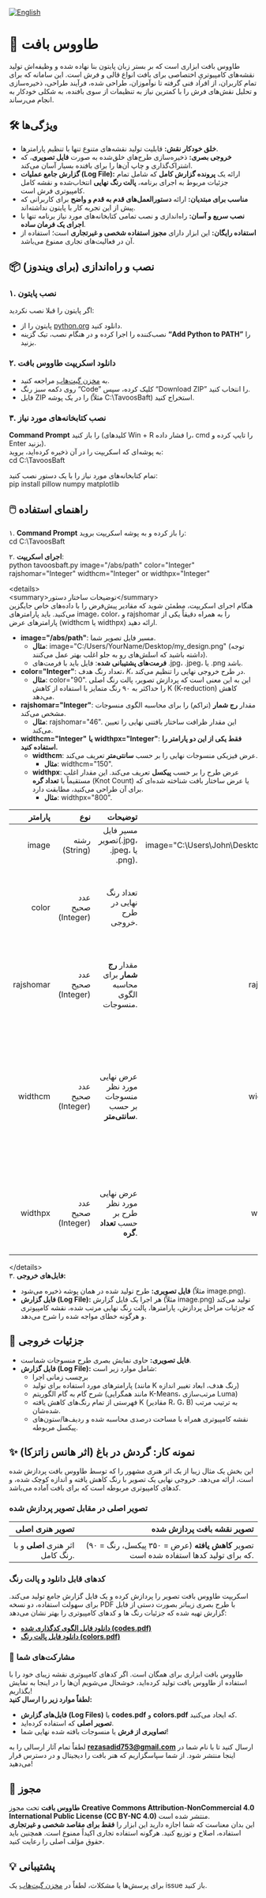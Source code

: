 <p align="left">
  <a href="README.md">
    <img src="https://img.shields.io/badge/_🇬🇧_English-555?style=flat-square&labelColor=darkblue&color=blue" alt="English">
  </a>
</p>

# **🧵 طاووس بافت**

طاووس بافت ابزاری است که بر بستر زبان پایتون بنا نهاده شده و وظیفه‌اش تولید نقشه‌های کامپیوتریِ اختصاصی برای بافت انواع قالی و فرش است. این سامانه که برای تمام کاربران، از افراد فنی گرفته تا نوآموزان، طراحی شده، فرآیند طراحی، ذخیره‌سازی و تحلیل نقش‌های فرش را با کمترین نیاز به تنظیمات از سوی بافنده، به شکلی خودکار به انجام می‌رساند.

## **🛠️ ویژگی‌ها**

* **خلق خودکار نقش:** قابلیت تولید نقشه‌های متنوع تنها با تنظیم پارامترها.  
* **خروجی بصری:** ذخیره‌سازی طرح‌های خلق‌شده به صورت **فایل تصویری**، که اشتراک‌گذاری و چاپ آن‌ها را برای بافنده بسیار آسان می‌کند.  
* **گزارش جامع عملیات (Log File):** ارائه یک **پرونده گزارش کامل** که شامل تمام جزئیات مربوط به اجرای برنامه، **پالت رنگ نهایی** انتخاب‌شده و نقشه کامل کامپیوتری فرش است.  
* **مناسب برای مبتدیان:** ارائه **دستورالعمل‌های قدم به قدم و واضح** برای کاربرانی که پیش از این تجربه کار با پایتون نداشته‌اند.  
* **نصب سریع و آسان:** راه‌اندازی و نصب تمامی کتابخانه‌های مورد نیاز برنامه تنها با **اجرای یک فرمان ساده**.  
* **استفاده رایگان:** این ابزار دارای **مجوز استفاده شخصی و غیرتجاری** است؛ استفاده از آن در فعالیت‌های تجاری ممنوع می‌باشد.

## **📦 نصب و راه‌اندازی (برای ویندوز)**

### **۱. نصب پایتون**

اگر پایتون را قبلا نصب نکردید:

* پایتون را از [python.org](https://www.python.org/downloads/) دانلود کنید.  
* نصب‌کننده را اجرا کرده و در هنگام نصب، تیک گزینه **“Add Python to PATH”** را بزنید.

### **۲. دانلود اسکریپت طاووس بافت**

* به [مخزن گیت‌هاب](https://www.google.com/search?q=https://github.com/rezasadid753/tavoosbaft) مراجعه کنید.  
* روی دکمه سبز رنگ “Code” کلیک کرده، سپس “Download ZIP” را انتخاب کنید.  
* فایل ZIP را در یک پوشه (مثلاً C:\\TavoosBaft) استخراج کنید.

### **۳. نصب کتابخانه‌های مورد نیاز**

**Command Prompt** را باز کنید (کلیدهای Win \+ R را فشار داده، cmd را تایپ کرده و Enter بزنید).  
به پوشه‌ای که اسکریپت را در آن ذخیره کرده‌اید، بروید:  
cd C:\\TavoosBaft

تمام کتابخانه‌های مورد نیاز را با یک دستور نصب کنید:  
pip install pillow numpy matplotlib

## **🖱️ راهنمای استفاده**

۱. **Command Prompt** را باز کرده و به پوشه اسکریپت بروید:  
cd C:\\TavoosBaft

۲. **اجرای اسکریپت**:  
python tavoosbaft.py image="/abs/path" color="Integer" rajshomar="Integer" widthcm="Integer" or widthpx="Integer"

\<details\>  
\<summary\>توضیحات ساختار دستور\</summary\>  
هنگام اجرای اسکریپت، مطمئن شوید که مقادیر پیش‌فرض را با داده‌های خاص جایگزین می‌کنید. باید پارامترهای image، color، و rajshomar را به همراه دقیقاً یکی از پارامترهای عرض (widthcm یا widthpx) ارائه دهید.

* **image="/abs/path"**: مسیر فایل تصویر شما.  
  * **مثال**: image="C:/Users/YourName/Desktop/my\_design.png" (توجه داشته باشید که اسلش‌های رو به جلو اغلب بهتر عمل می‌کنند).  
  * **فرمت‌های پشتیبانی شده**: فایل باید با فرمت‌های .jpg، .jpeg، یا .png باشد.  
* **color="Integer"**: تعداد رنگ هدف، $K$، در طرح خروجی نهایی را تنظیم می‌کند.  
  * **مثال**: color="90". این به این معنی است که پردازش تصویر، پالت رنگ اصلی را حداکثر به ۹۰ رنگ متمایز با استفاده از کاهش K (K-reduction) کاهش می‌دهد.  
* **rajshomar="Integer"**: مقدار **رج شمار** (تراکم) را برای محاسبه الگوی منسوجات مشخص می‌کند.  
  * **مثال**: rajshomar="46". این مقدار ظرافت ساختار بافتنی نهایی را تعیین می‌کند.  
* **widthcm="Integer"** **یا** **widthpx="Integer"**: **فقط یکی از این دو پارامتر را استفاده کنید.**  
  * **widthcm**: عرض فیزیکی منسوجات نهایی را بر حسب **سانتی‌متر** تعریف می‌کند.  
    * **مثال**: widthcm="150".  
  * **widthpx**: عرض طرح را بر حسب **پیکسل** تعریف می‌کند. این مقدار اغلب مستقیماً با **تعداد گره** (Knot Count) یا عرض ساختار بافت شناخته شده‌ای که برای آن طراحی می‌کنید، مطابقت دارد.  
    * **مثال**: widthpx="800".

| پارامتر | نوع | توضیحات | مثال | نکات |
| ----: | ----: | ----: | ----: | ----: |
| image | رشته (String) | مسیر فایل تصویر(.jpg، .jpeg، یا .png). | image="C:\\Users\\John\\Desktop\\design.jpg" | مسیر باید کامل و مطلق باشد. |
| color | عدد صحیح (Integer) | تعداد رنگ نهایی در طرح خروجی. | color="90" | این خروجی طرح را به ۹۰ رنگ متمایز محدود می‌کند. |
| rajshomar | عدد صحیح (Integer) | مقدار **رج شمار** برای محاسبه الگوی منسوجات. | rajshomar="46" | این مقدار ظرافت/وضوح ساختار بافتنی را تعیین می‌کند. |
| widthcm | عدد صحیح (Integer) | عرض نهایی مورد نظر منسوجات بر حسب **سانتی‌متر**. | widthcm="200" | از این برای تعیین ابعاد فیزیکی استفاده کنید. **فقط یکی** از widthcm یا widthpx را استفاده کنید. |
| widthpx | عدد صحیح (Integer) | عرض نهایی مورد نظر طرح بر حسب **تعداد گره**. | widthpx="800" | **فقط یکی** از widthcm یا widthpx را استفاده کنید. |

\</details\>  
۳. **فایل‌های خروجی:**

* **فایل تصویری:** طرح تولید شده در همان پوشه ذخیره می‌شود (مثلاً image.png).  
* **فایل گزارش (Log File):** هر اجرا یک فایل گزارش (مثلاً image.png) تولید می‌کند که جزئیات مراحل پردازش، پارامترها، پالت رنگ نهایی مرتب شده، نقشه کامپیوتری و هرگونه خطای مواجه شده را شرح می‌دهد.

## **📂 جزئیات خروجی**

* **فایل تصویری:** حاوی نمایش بصری طرح منسوجات شماست.  
* **فایل گزارش (Log File):** شامل موارد زیر است:  
  * برچسب زمانی اجرا  
  * پارامترهای مورد استفاده برای تولید (مانند K رنگ هدف، ابعاد تغییر اندازه)  
  * شرح گام به گام الگوریتم (مانند همگرایی K-Means، مرتب‌سازی Luma)  
  * فهرستی از تمام رنگ‌های کاهش یافته K (مقادیر R، G، B) به ترتیب مرتب شده‌شان.  
  * نقشه کامپیوتری همراه با مساحت درصدی محاسبه شده و ردیف‌ها/ستون‌های پیکسل مربوطه.

## **✨ نمونه کار: گردش در باغ (اثر هانس زاتزکا)**

این بخش یک مثال زیبا از یک اثر هنری مشهور را که توسط طاووس بافت پردازش شده است، ارائه می‌دهد. خروجی نهایی یک تصویر با رنگ کاهش یافته و اندازه کوچک شده، و کدهای کامپیوتری مربوطه است که برای بافت آماده می‌باشد.

### **تصویر اصلی در مقابل تصویر پردازش شده**

| تصویر هنری اصلی | تصویر نقشه بافت پردازش شده |
| ----: | ----: |
|  |  |
| اثر هنری **اصلی** و با رنگ کامل. | تصویر **کاهش یافته** (عرض \= ۳۵۰ پیکسل، رنگ \= ۹۰) که برای تولید کدها استفاده شده است. |

### **کدهای قابل دانلود و پالت رنگ**

اسکریپت طاووس بافت تصویر را پردازش کرده و یک فایل گزارش جامع تولید می‌کند. برای سهولت استفاده، دو نسخه PDF با طرح بصری زیباتر بصورت دستی از فایل گزارش تهیه شده که جزئیات رنگ ها و کدهای کامپیوتری را بهتر نشان می‌دهد:

* [**دانلود فایل الگوی کدگذاری شده (codes.pdf)**](https://www.google.com/search?q=Showcases/Floral%2520Ladies%2520and%2520Bird%2520Hans%2520Zatzka%2520Classic%2520Flowers/codes.pdf)  
* [**دانلود فایل پالت رنگ (colors.pdf)**](https://www.google.com/search?q=Showcases/Floral%2520Ladies%2520and%2520Bird%2520Hans%2520Zatzka%2520Classic%2520Flowers/colors.pdf)

### **💖 مشارکت‌های شما**

طاووس بافت ابزاری برای همگان است. اگر کدهای کامپیوتری نقشه زیبای خود را با استفاده از طاووس بافت تولید کرده‌اید، خوشحال می‌شویم آن‌ها را در اینجا به نمایش بگذاریم\!  
**لطفاً موارد زیر را ارسال کنید:**

* **فایل‌های گزارش (Log Files)** یا **codes.pdf** و **colors.pdf** که ایجاد می‌کنید.  
* **تصویر اصلی** که استفاده کرده‌اید.  
* **تصاویری از فرش** یا منسوجات بافته شده نهایی شما\!

لطفاً تمام آثار ارسالی را به **rezasadid753@gmail.com** ارسال کنید تا با نام شما در اینجا منتشر شود. از شما سپاسگزاریم که هنر بافت را دیجیتال و در دسترس قرار می‌دهید\!

## **📝 مجوز**

**طاووس بافت** تحت مجوز **Creative Commons Attribution-NonCommercial 4.0 International Public License (CC BY-NC 4.0)** منتشر شده است.  
این بدان معناست که شما اجازه دارید این ابزار را **فقط برای مقاصد شخصی و غیرتجاری** استفاده، اصلاح و توزیع کنید. هرگونه استفاده تجاری اکیداً ممنوع است. همچنین باید حقوق مؤلف اصلی را رعایت کنید.

## **💡 پشتیبانی**

برای پرسش‌ها یا مشکلات، لطفاً در [مخزن گیت‌هاب](https://www.google.com/search?q=https://github.com/rezasadid753/tavoosbaft/issues) یک issue باز کنید.
